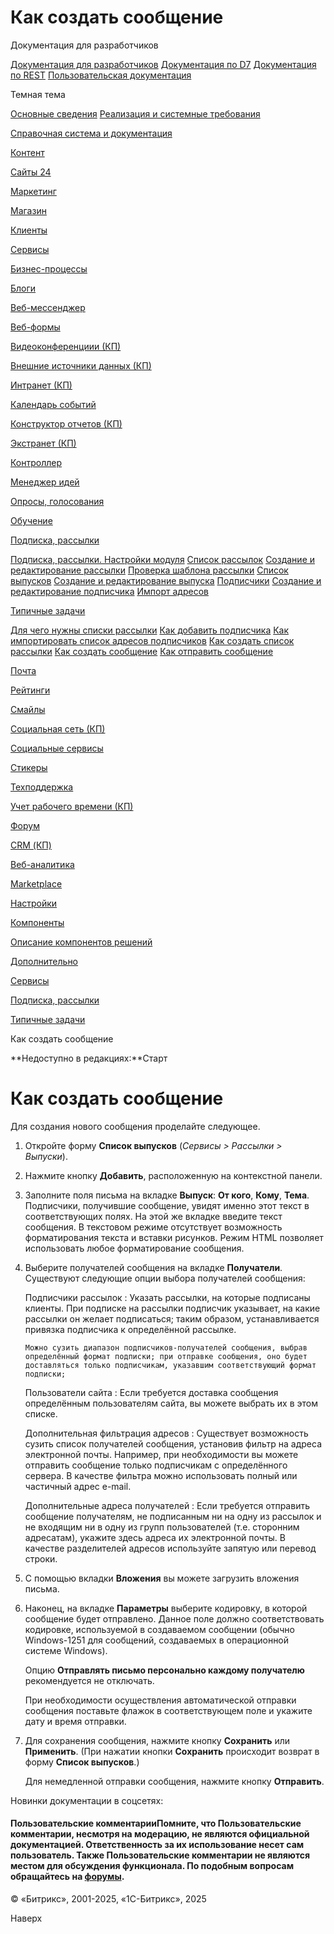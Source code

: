 # Как создать сообщение

Документация для разработчиков

[Документация для разработчиков](https://dev.1c-bitrix.ru/api_help/)
[Документация по D7](https://dev.1c-bitrix.ru/api_d7/)
[Документация по REST](https://dev.1c-bitrix.ru/rest_help/)
[Пользовательская документация](https://dev.1c-bitrix.ru/user_help/)

Темная тема

[Основные сведения](/user_help/index.php)
[Реализация и системные требования](/user_help/reqintro.php)

[Справочная система и документация](/user_help/help/index.php)

[Контент](/user_help/content/index.php)

[Сайты 24](/user_help/sites24/index.php)

[Маркетинг](/user_help/marketing/index.php)

[Магазин](/user_help/store/index.php)

[Клиенты](/user_help/clients/index.php)

[Сервисы](/user_help/service/index.php)

[Бизнес-процессы](/user_help/service/bizproc/index.php)

[Блоги](/user_help/service/blogs/index.php)

[Веб-мессенджер](/user_help/service/im/index.php)

[Веб-формы](/user_help/service/form/index.php)

[Видеоконференциии (КП)](/user_help/service/video/index.php)

[Внешние источники данных (КП)](/user_help/service/xdi/index.php)

[Интранет (КП)](/user_help/service/intranet/index.php)

[Календарь событий](/user_help/service/event_calendar/index.php)

[Конструктор отчетов (КП)](/user_help/service/report/index.php)

[Экстранет (КП)](/user_help/service/extranet/index.php)

[Контроллер](/user_help/service/controller/index.php)

[Менеджер идей](/user_help/service/idea/index.php)

[Опросы, голосования](/user_help/service/vote/index.php)

[Обучение](/user_help/service/learning/index.php)

[Подписка, рассылки](/user_help/service/subscribe/index.php)

[Подписка, рассылки. Настройки модуля](/user_help/service/subscribe/settings.php)
[Список рассылок](/user_help/service/subscribe/rubric_admin.php)
[Создание и редактирование рассылки](/user_help/service/subscribe/rubric_edit.php)
[Проверка шаблона рассылки](/user_help/service/subscribe/template_test.php)
[Список выпусков](/user_help/service/subscribe/posting_admin.php)
[Создание и редактирование выпуска](/user_help/service/subscribe/posting_edit.php)
[Подписчики](/user_help/service/subscribe/subscr_admin.php)
[Создание и редактирование подписчика](/user_help/service/subscribe/subscr_edit.php)
[Импорт адресов](/user_help/service/subscribe/subscr_import.php)

[Типичные задачи](/user_help/service/subscribe/sample/index.php)

[Для чего нужны списки рассылки](/user_help/service/subscribe/sample/howto_why_newsletter_list.php)
[Как добавить подписчика](/user_help/service/subscribe/sample/howto_add_subscriber.php)
[Как импортировать список адресов подписчиков](/user_help/service/subscribe/sample/howto_import_subscriber_list.php)
[Как создать список рассылки](/user_help/service/subscribe/sample/howto_create_newsletter_list.php)
[Как создать сообщение](/user_help/service/subscribe/sample/howto_create_message.php)
[Как отправить сообщение](/user_help/service/subscribe/sample/howto_send_message.php)

[Почта](/user_help/service/mail/index.php)

[Рейтинги](/user_help/service/rating/index.php)

[Смайлы](/user_help/service/smile/index.php)

[Социальная сеть (КП)](/user_help/service/socialnetwork/index.php)

[Социальные сервисы](/user_help/service/socialservices/index.php)

[Стикеры](/user_help/service/stickers/index.php)

[Техподдержка](/user_help/service/support/index.php)

[Учет рабочего времени (КП)](/user_help/service/timeman/index.php)

[Форум](/user_help/service/forum/index.php)

[CRM (КП)](/user_help/service/crm/index.php)

[Веб-аналитика](/user_help/statistic/index.php)

[Marketplace](/user_help/marketplace/index.php)

[Настройки](/user_help/settings/index.php)

[Компоненты](/user_help/components/index.php)

[Описание компонентов решений](/user_help/description_decisions/index.php)

[Дополнительно](/user_help/additional/index.php)

[Сервисы](/user_help/service/index.php)

[Подписка, рассылки](/user_help/service/subscribe/index.php)

[Типичные задачи](/user_help/service/subscribe/sample/index.php)

Как создать сообщение

**Недоступно в редакциях:**Старт

# Как создать сообщение

Для создания нового сообщения проделайте следующее.

1. Откройте форму **Список выпусков** (*Сервисы > Рассылки > Выпуски*).
2. Нажмите кнопку **Добавить**, расположенную на контекстной панели.
3. Заполните поля письма на вкладке **Выпуск**: **От кого**, **Кому**, **Тема**. Подписчики, получившие сообщение, увидят именно этот текст в соответствующих полях. На этой же вкладке введите текст сообщения.  В текстовом режиме отсутствует возможность форматирования текста и вставки рисунков. Режим HTML позволяет использовать любое форматирование сообщения.
4. Выберите получателей сообщения на вкладке **Получатели**. Существуют следующие опции выбора получателей сообщения:

   Подписчики рассылок
   :   Указать рассылки, на которые подписаны клиенты. При подписке на рассылки подписчик указывает, на какие рассылки он желает подписаться; таким образом, устанавливается привязка подписчика к определённой рассылке. 
         
       Можно сузить диапазон подписчиков-получателей сообщения, выбрав определённый формат подписки; при отправке сообщения, оно будет доставляться только подписчикам, указавшим соответствующий формат подписки;

   Пользователи сайта
   :   Если требуется доставка сообщения определённым пользователям сайта, вы можете выбрать их в этом списке.

   Дополнительная фильтрация адресов
   :   Существует возможность сузить список получателей сообщения, установив фильтр на адреса электронной почты. Например, при необходимости вы можете отправить сообщение только подписчикам с определённого сервера. В качестве фильтра можно использовать полный или частичный адрес e-mail.

   Дополнительные адреса получателей
   :   Если требуется отправить сообщение получателям, не подписанным ни на одну из рассылок и не входящим ни в одну из групп пользователей (т.е. сторонним адресатам), укажите здесь адреса их электронной почты. В качестве разделителей адресов используйте запятую или перевод строки.
5. С помощью вкладки **Вложения** вы можете загрузить вложения письма.
6. Наконец, на вкладке **Параметры** выберите кодировку, в которой сообщение будет отправлено. Данное поле должно соответствовать кодировке, используемой в создаваемом сообщении (обычно Windows-1251 для сообщений, создаваемых в операционной системе Windows).
     
   Опцию **Отправлять письмо персонально каждому получателю** рекомендуется не отключать.
     
   При необходимости осуществления автоматической отправки сообщения поставьте флажок в соответствующем поле и укажите дату и время отправки.
7. Для сохранения сообщения, нажмите кнопку **Сохранить** или **Применить**. (При нажатии кнопки **Сохранить** происходит возврат в форму **Список выпусков**.)
     
     
   Для немедленной отправки сообщения, нажмите кнопку **Отправить**.

Новинки документации в соцсетях:

#### Пользовательские комментарииПомните, что Пользовательские комментарии, несмотря на модерацию, не являются официальной документацией. Ответственность за их использование несет сам пользователь. Также Пользовательские комментарии не являются местом для обсуждения функционала. По подобным вопросам обращайтесь на [форумы](http://dev.1c-bitrix.ru/community/forums/group1/).

© «Битрикс», 2001-2025, «1С-Битрикс», 2025

Наверх